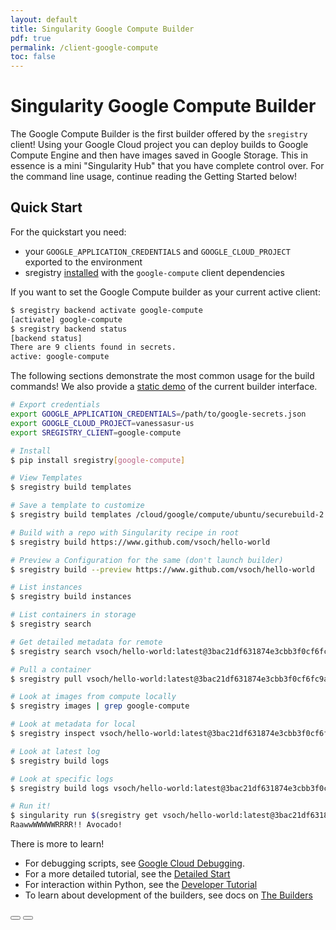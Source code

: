 ```yaml
---
layout: default
title: Singularity Google Compute Builder
pdf: true
permalink: /client-google-compute
toc: false
---
```


# Singularity Google Compute Builder

The Google Compute Builder is the first builder offered by the `sregistry` client! Using your Google Cloud
project you can deploy builds to Google Compute Engine and then have images saved in Google Storage. This
in essence is a mini "Singularity Hub" that you have complete control over. For the command line usage, continue
reading the Getting Started below!

## Quick Start
For the quickstart you need: 

 - your `GOOGLE_APPLICATION_CREDENTIALS` and `GOOGLE_CLOUD_PROJECT` exported to the environment
 - sregistry [installed](/sregistry-cli/install) with the `google-compute` client dependencies

If you want to set the Google Compute builder as your current active client:

```bash
$ sregistry backend activate google-compute
[activate] google-compute
$ sregistry backend status
[backend status]
There are 9 clients found in secrets.
active: google-compute
```

The following sections demonstrate the most common usage for the build commands! We also provide a [static demo](https://vsoch.github.io/sherlock_vep/) of the current builder interface.

```bash
# Export credentials
export GOOGLE_APPLICATION_CREDENTIALS=/path/to/google-secrets.json
export GOOGLE_CLOUD_PROJECT=vanessasur-us
export SREGISTRY_CLIENT=google-compute
```
```bash
# Install
$ pip install sregistry[google-compute]
```
```bash
# View Templates
$ sregistry build templates
```
```bash
# Save a template to customize
$ sregistry build templates /cloud/google/compute/ubuntu/securebuild-2.4.3.json > config.json
```
```bash
# Build with a repo with Singularity recipe in root
$ sregistry build https://www.github.com/vsoch/hello-world 
```
```bash
# Preview a Configuration for the same (don't launch builder)
$ sregistry build --preview https://www.github.com/vsoch/hello-world
```
```bash
# List instances
$ sregistry build instances

# List containers in storage
$ sregistry search
```
```bash
# Get detailed metadata for remote
$ sregistry search vsoch/hello-world:latest@3bac21df631874e3cbb3f0cf6fc9af1898f4cc3d
```
```bash
# Pull a container
$ sregistry pull vsoch/hello-world:latest@3bac21df631874e3cbb3f0cf6fc9af1898f4cc3d
```
```bash
# Look at images from compute locally
$ sregistry images | grep google-compute
```
```bash
# Look at metadata for local
$ sregistry inspect vsoch/hello-world:latest@3bac21df631874e3cbb3f0cf6fc9af1898f4cc3d
```
```bash
# Look at latest log
$ sregistry build logs
```
```bash
# Look at specific logs
$ sregistry build logs vsoch/hello-world:latest@3bac21df631874e3cbb3f0cf6fc9af1898f4cc3d
```
```bash
# Run it!
$ singularity run $(sregistry get vsoch/hello-world:latest@3bac21df631874e3cbb3f0cf6fc9af1898f4cc3d)
RaawwWWWWWRRRR!! Avocado!
```

There is more to learn! 

 - For debugging scripts, see [Google Cloud Debugging](/sregistry-cli/client-google-debugging).
 - For a more detailed tutorial, see the [Detailed Start](/sregistry-cli/client-google-compute-detail)
 - For interaction within Python, see the [Developer Tutorial](/sregistry-cli/client-google-compute-developer)
 - To learn about development of the builders, see docs on [The Builders](https://singularityhub.github.io/builders/)


<div>
    <a href="/sregistry-cli/clients"><button class="previous-button btn btn-primary"><i class="fa fa-chevron-left"></i> </button></a>
    <a href="/sregistry-cli/client-google-storage"><button class="next-button btn btn-primary"><i class="fa fa-chevron-right"></i> </button></a>
</div><br>
